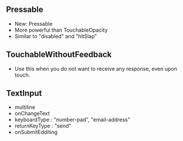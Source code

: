 ## Pressable

- New: Pressable
- More powerful than TouchableOpacity
- Similar to "disabled" and "hitSlap"

## TouchableWithoutFeedback

- Use this when you do not want to receive any response, even upon touch.

## TextInput

- multiline
- onChangeText
- keyboardType : "number-pad", "email-address"
- returnKeyType : "send"
- onSubmitEdditing
